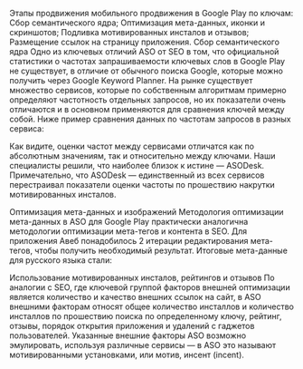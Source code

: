 Этапы продвижения мобильного продвижения в Google Play по ключам:
Сбор семантического ядра;
Оптимизация мета-данных, иконки и скриншотов;
Подливка мотивированных инсталов и отзывов;
Размещение ссылок на страницу приложения.
Сбор семантического ядра
Одно из ключевых отличий ASO от SEO в том, что официальной статистики о частотах запрашиваемости ключевых слов в Google Play не существует, в отличие от обычного поиска Google, которые можно получить через Google Keyword Planner. На рынке существует множество сервисов, которые по собственным алгоритмам примерно определяют частотность отдельных запросов, но их показатели очень отличаются и в основном применяются для сравнения ключей между собой. Ниже пример сравнения данных по частотам запросов в разных сервиса:

Как видите, оценки частот между сервисами отличатся как по абсолютным значениям, так и относительно между ключами. Наши специалисты решили, что наиболее близок к истине — ASODesk. Примечательно, что ASODesk — единственный из всех сервисов перестраивал показатели оценки частоты по прошествию накрутки мотивированных инсталов.

Оптимизация мета-данных и изображений
Методология оптимизации мета-данных в ASO для Google Play практически аналогична методологии оптимизации мета-тегов и контента в SEO. Для приложения Авеб понадобилось 2 итерации редактирования мета-тегов, чтобы получить необходимый результат. Итоговые мета-данные для русского языка стали:


Использование мотивированных инсталов, рейтингов и отзывов
По аналогии с SEO, где ключевой группой факторов внешней оптимизации является количество и качество внешних ссылок на сайт, в ASO внешними факторам относят общее количество инсталлов и количество инсталлов по прошествию поиска по определенному ключу, рейтинг, отзывы, порядок открытия приложения и удалений с гаджетов пользователей. Указанные внешние факторы ASO возможно эмулировать, используя различные сервисы — в ASO это называют мотивированными установками, или мотив, инсент (incent).
